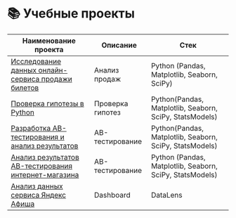 # 📚 Учебные проекты

| Наименование проекта | Описание | Стек |
|----------------------|----------|------|
| [Исследование данных онлайн-сервиса продажи билетов](/Учебные%20проекты/Исследование%20данных%20онлайн-сервиса%20продажи%20билетов.ipynb) | Анализ продаж | Python (Pandas, Matplotlib, Seaborn, SciPy) |
| [Проверка гипотезы в Python](/Учебные%20проекты/Проверка%20гипотезы%20в%20Python.ipynb) | Проверка гипотез | Python(Pandas, Matplotlib, Seaborn, SciPy, StatsModels)
| [Разработка AB-тестирования и анализ результатов](/Учебные%20проекты/Разработка%20AB-тестирования%20и%20анализ%20результатов.ipynb) | AB-тестирование | Python(Pandas, Matplotlib, Seaborn, SciPy, StatsModels)
| [Анализ результатов AB-тестирования интернет-магазина](/Учебные%20проекты/Анализ%20результатов%20AB-тестирования%20интернет-магазина.ipynb) | AB-тестирование | Python (Pandas, Matplotlib, Seaborn, SciPy, StatsModels) |
| [Анализ данных сервиса Яндекс Афиша](https://datalens.yandex/9tmabteu3voav)| Dashboard | DataLens |

